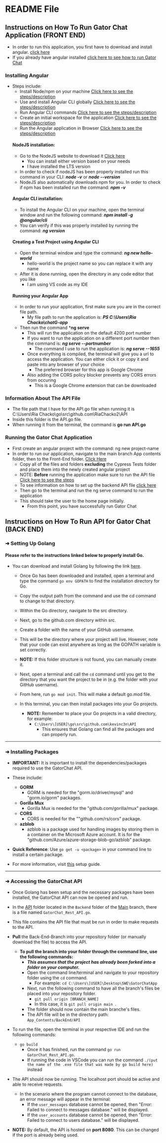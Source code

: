 # README File
## Instructions on How To Run Gator Chat Application (FRONT END)
  - In order to run this application, you first have to download and install angular. [click here](https://github.com/SWEGroup39/GatorChatApp/blob/main/README.md#installing-angular)
  - If you already have angular installed [click here to see how to run Gator Chat](https://github.com/SWEGroup39/GatorChatApp/blob/main/README.md#running-the-gator-chat-application)
  ### Installing Angular
  - Steps include:
    - Install Node/npm on your machine [Click here to see the steps/description](https://github.com/SWEGroup39/GatorChatApp/blob/main/README.md#nodejs-installation)
    - Use and install Angular CLI globally [Click here to see the steps/description](https://github.com/SWEGroup39/GatorChatApp/blob/main/README.md#angular-cli-installation)
    - Run Angular CLI commands [Click here to see the steps/description](https://github.com/SWEGroup39/GatorChatApp/blob/main/README.md#angular-cli-installation)
    - Create an initial workspace for the application [Click here to see the steps/description](https://github.com/SWEGroup39/GatorChatApp/blob/main/README.md#creating-a-test-project-using-angular-cli)
    - Run the Angular application in Browser [Click here to see the steps/description](https://github.com/SWEGroup39/GatorChatApp/blob/main/README.md#running-your-angular-app)
    #### NodeJS installation:
      - Go to the NodeJS website to download it <a href="https://nodejs.org/en">Click here</a>
        - You can install either version based on your needs
        - I have installed the LTS version
      - In order to check if nodeJS has been properly installed run this command in your CLI: ***node -v*** or ***node --version***
      - NodeJS also automatically downloads npm for you. In order to check if npm has been installed run the command: ***npm -v***
    #### Angular CLI installation:
      - To install the Angular CLI on your machine, open the terminal window and run the following command: ***npm install -g @angular/cli***
      - You can verify if this was properly installed by running the command: ***ng version***
    #### Creating a Test Project using Angular CLI  
      - Open the terminal window and type the command: ***ng new hello-world***
        - hello-world is the project name so you can replace it with any name
      - After it is done running, open the directory in any code editor that you like
        - I am using VS code as my IDE
    #### Running your Angular App
      - In order to run your application, first make sure you are in the correct file path. 
        - My file path to run the application is: ***PS C:\Users\Ria Chacko\chatG-app***
      - Then run the command ***ng serve**
        - This will run the application on the default 4200 port number
        - If you want to run the application on a different port number then the command is: ***ng serve --portnumber***
          - The command I use to run the application is: ***ng serve --1655***
        - Once everything is compiled, the terminal will give you a url to access the application. You can either click it or copy it and paste into any browser of your choice
          - The preferred browser for this app is Google Chrome
        - Also adding the CORS policy blocker prevents any CORS errors from occuring 
          - This is a Google Chrome extension that can be downloaded
  ### Information About The API File
   - The file path that I have for the API.go file when running it is C:\Users\Ria Chacko\go\src\github.com\RiaChacko2\API
   - Inside this folder is the API.go file.
   - When running it from the terminal, the command is **go run API.go**
  ### Running the Gator Chat Application
   - First create an angular project with the command: ng new project-name
   - In order to run our application, navigate to the main branch App contents folder, then to the Front-End folder. <a href="https://github.com/SWEGroup39/GatorChatApp/tree/main/App_Contents/FrontEnd">Click Here</a>
     - Copy all of the files and folders **excluding** the Cypress Tests folder and place them into the newly created angular project
     - NOTE: **Before** running the application make sure to run the API file [Click here to see the steps](https://github.com/SWEGroup39/GatorChatApp/blob/main/README.md#instructions-on-how-to-run-api-for-gator-chat-back-end)
     - To see information on how to set up the backend API file [click here](https://github.com/SWEGroup39/GatorChatApp/blob/main/README.md#information-about-the-api-file)
     - Then go to the terminal and run the ng serve command to run the application
     - This should take the user to the home page initially.
       - From this point, you have successfully run Gator Chat
     
## Instructions on How To Run API for Gator Chat (BACK END)

### ➜ Setting Up Golang

#### Please refer to the instructions linked below to properly install Go.
- You can download and install Golang by following the link [here](https://go.dev/doc/install).
  - Once Go has been downloaded and installed, open a terminal and type the command ```go env GOPATH``` to find the installation directory for Go.
  - Copy the output path from the command and use the cd command to change to that directory.
  - Within the Go directory, navigate to the src directory.
  - Next, go to the github.com directory within src.
  - Create a folder with the name of your GitHub username.
  - This will be the directory where your project will live. However, note that your code can exist anywhere as long as the GOPATH variable is set correctly.
  - **NOTE:** If this folder structure is not found, you can manually create it.
   - Next, open a terminal and call the ```cd``` command until you get to the directory that you want the project to be in (e.g. the folder with your GitHub username). 
   - From here, run ```go mod init```. This will make a default go.mod file.
    - In this terminal, you can then install packages into your Go projects.

      - **NOTE:** Remember to place your Go projects in a valid directory, for example:
          - ```C:\Users\[USER]\go\src\github.com\kevinc3n\API```
              - This ensures that Golang can find all the packages and can properly run.

<hr>

### ➜ Installing Packages

- **IMPORTANT:** It is important to install the dependencies/packages required to use the GatorChat API.

- These include:
  - **GORM**
      - GORM is needed for the "gorm.io/driver/mysql" and "gorm.io/gorm" packages.
  - **Gorilla Mux**
    - Gorilla Mux is needed for the "github.com/gorilla/mux" package.
  - **CORS**
    - CORS is needed for the ""github.com/rs/cors" package.
  - **azblob**
    - azblob is a package used for handling images by storing them in a container on the Microsoft Azure account. It is for the "github.com/Azure/azure-storage-blob-go/azblob" package.

- **Quick Reference**: Use ```go get -u <package>``` in your command line to install a certain package.

- For more information, visit [this](https://github.com/rb-uf/swe-project/blob/main/docs/go-setup.md) setup guide.
---
### ➜ Accessing the GatorChat API

- Once Golang has been setup and the necessary packages have been installed, the GatorChat API can now be opened and run.

- In the [API](https://github.com/SWEGroup39/GatorChatApp/tree/main/App_Contents/BackEnd/API) folder located in the ```Backend``` folder of the [Main](https://github.com/SWEGroup39/GatorChatApp/tree/main) branch, there is a file named ```GatorChat_Rest_API.go```.
- This file contains the API file that must be run in order to make requests to the API.
- **Pull** the Back-End-Branch into your repository folder (or manually download the file) to access the API.
    - **To pull the branch into your folder through the command line, use the following commands:**
        - _**This assumes that the project has already been forked into a folder on your computer.**_
        - Open the command line/terminal and navigate to your repository folder using the ```cd``` command.
            - For example: ```cd C:\Users\[USER]\Desktop\SWE\GatorChatApp```
        - Next, run the following command to have all the branch's files be placed into your repository folder.
            - ```git pull origin [BRANCH_NAME] ```
            - In this case, it is ```git pull origin main ```.
        - The folder should now contain the main branche's files.
        - The API file will be in the directory path: ```App_Contents/BackEnd/API```

- To run the file, open the terminal in your respective IDE and run the following commands:
    - ```go build```
        - Once it has finished, run the command ```go run GatorChat_Rest_API.go```.
        - If running the code in VSCode you can run the command ```./(put the name of the .exe file that was made by go build here)``` instead
- The API should now be running. The localhost port should be active and able to receive requests.
    - In the scenario where the program cannot connect to the database, an error message will appear in the terminal:
        - If the ```user_messages``` database cannot be opened, then "Error: Failed to connect to messages database." will be displayed.
        - If the ```user_accounts``` database cannot be opened, then "Error: Failed to connect to users database." will be displayed.
- **NOTE:** By default, the API is hosted on **port 8080**. This can be changed if the port is already being used.
